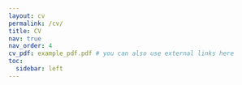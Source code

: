 ```yaml
---
layout: cv
permalink: /cv/
title: CV
nav: true
nav_order: 4
cv_pdf: example_pdf.pdf # you can also use external links here
toc:
  sidebar: left
---
```

